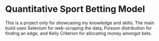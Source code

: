# Quantitative Sport Betting Model
This is a project only for showcasing my knowledge and skills. The main build uses Selenium for web-scraping the data, Poisson distribution for finding an edge, and Kelly Criterion for allocating money amongst bets.
